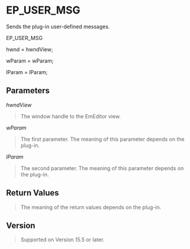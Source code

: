 # EP\_USER\_MSG

Sends the plug-in user-defined messages.

EP\_USER\_MSG

hwnd = hwndView;

wParam = wParam;

lParam = lParam;

## Parameters

_hwndView_

> The window handle to the EmEditor view.

_wParam_

> The first parameter. The meaning of this parameter depends on the plug-in.

_lParam_

> The second parameter. The meaning of this parameter depends on the plug-in.

## Return Values

> The meaning of the return values depends on the plug-in.

## Version

> Supported on Version 15.5 or later.
